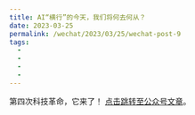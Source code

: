 ```yaml
---
title: AI“横行”的今天，我们将何去何从？
date: 2023-03-25
permalink: /wechat/2023/03/25/wechat-post-9
tags:
  - 
  - 
  - 
  - 
---
```


第四次科技革命，它来了！ [点击跳转至公众号文章](http://mp.weixin.qq.com/s?__biz=MzkxNjM0MzQ0MQ==&mid=2247485882&idx=1&sn=416ea58069231d9eb2178cdc4b7f86a4&chksm=c1501644f6279f5294fc1d0764565f5b52d4b45e805bef82fff4df78973a8077adc69c47aaf7#rd)。